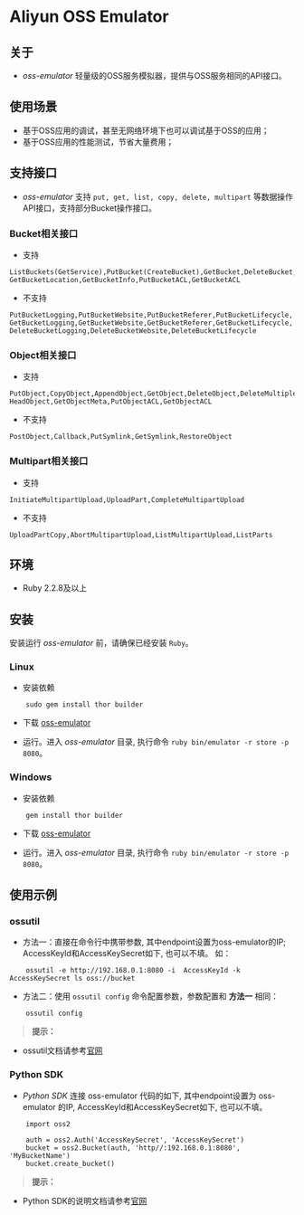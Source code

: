 # Aliyun OSS Emulator

## 关于
- *oss-emulator* 轻量级的OSS服务模拟器，提供与OSS服务相同的API接口。

## 使用场景
- 基于OSS应用的调试，甚至无网络环境下也可以调试基于OSS的应用；
- 基于OSS应用的性能测试，节省大量费用；

## 支持接口

- *oss-emulator* 支持 `put, get, list, copy, delete, multipart` 等数据操作API接口，支持部分Bucket操作接口。

### Bucket相关接口
- 支持
```
ListBuckets(GetService),PutBucket(CreateBucket),GetBucket,DeleteBucket,
GetBucketLocation,GetBucketInfo,PutBucketACL,GetBucketACL
```

- 不支持
```
PutBucketLogging,PutBucketWebsite,PutBucketReferer,PutBucketLifecycle,
GetBucketLogging,GetBucketWebsite,GetBucketReferer,GetBucketLifecycle,
DeleteBucketLogging,DeleteBucketWebsite,DeleteBucketLifecycle
```

### Object相关接口
- 支持
```
PutObject,CopyObject,AppendObject,GetObject,DeleteObject,DeleteMultipleObjects,
HeadObject,GetObjectMeta,PutObjectACL,GetObjectACL
```

- 不支持
```
PostObject,Callback,PutSymlink,GetSymlink,RestoreObject
```

### Multipart相关接口
- 支持
```
InitiateMultipartUpload,UploadPart,CompleteMultipartUpload
```

- 不支持
```
UploadPartCopy,AbortMultipartUpload,ListMultipartUpload,ListParts
```

## 环境
- Ruby 2.2.8及以上

## 安装
安装运行 *oss-emulator* 前，请确保已经安装 `Ruby`。

### Linux
- 安装依赖
```
    sudo gem install thor builder
```

- 下载 [oss-emulator](http://gitlab.alibaba-inc.com/oss/oss-emulator.git)

- 运行。进入 *oss-emulator* 目录, 执行命令 `ruby bin/emulator -r store -p 8080`。

### Windows

- 安装依赖
```
    gem install thor builder
```

- 下载 [oss-emulator](http://gitlab.alibaba-inc.com/oss/oss-emulator.git)

- 运行。进入 *oss-emulator* 目录, 执行命令 `ruby bin/emulator -r store -p 8080`。

## 使用示例

### ossutil

- 方法一：直接在命令行中携带参数, 其中endpoint设置为oss-emulator的IP; AccessKeyId和AccessKeySecret如下, 也可以不填。 如：
```
    ossutil -e http://192.168.0.1:8080 -i  AccessKeyId -k AccessKeySecret ls oss://bucket
```

- 方法二：使用 `ossutil config` 命令配置参数，参数配置和 **方法一** 相同：
```
    ossutil config
```

> **提示：**
- ossutil文档请参考[官网](https://help.aliyun.com/document_detail/50452.html)
  
### Python SDK

- *Python SDK* 连接 oss-emulator 代码的如下, 其中endpoint设置为 oss-emulator 的IP, AccessKeyId和AccessKeySecret如下, 也可以不填。

```
    import oss2

    auth = oss2.Auth('AccessKeySecret', 'AccessKeySecret')
    bucket = oss2.Bucket(auth, 'http//:192.168.0.1:8080', 'MyBucketName')
    bucket.create_bucket()
```

> **提示：**
- Python SDK的说明文档请参考[官网](https://help.aliyun.com/document_detail/32026.html?spm=5176.doc32026.3.3.RQzyY1)